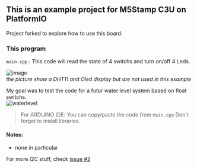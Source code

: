 ## This is an example project for M5Stamp C3U on PlatformIO

Project forked to explore how to use this board.   

### This program
`main.cpp` : This code will read the state of 4 switchs and turn on/off 4 Leds.    



![image](https://user-images.githubusercontent.com/12049360/189532779-beec6e33-ed31-4129-97e3-5178b58865a5.png)  
_the picture show a DHT11 and Oled display but are not used in this example_

My goal was to test the code for a futur water level system based on float switchs.  
![waterlevel](https://user-images.githubusercontent.com/12049360/189533974-6befeb64-5b1e-4f89-b9d5-dc31d974b4bf.png)

> For ARDUINO IDE: You can copy/paste the code from `main.cpp` 
> Don't forget to install libraries. 

#### Notes:
- none in particular

For more I2C stuff, check [issue #2](https://github.com/nicolasdb/M5Stamp-C3U/issues/2)